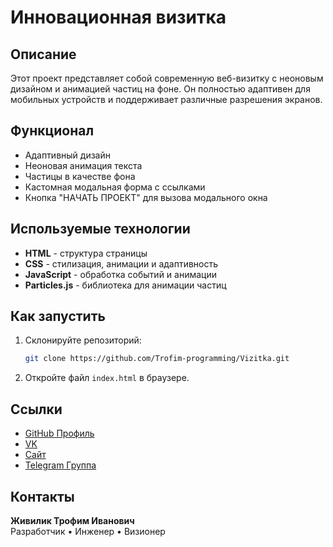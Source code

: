 # Инновационная визитка

## Описание
Этот проект представляет собой современную веб-визитку с неоновым дизайном и анимацией частиц на фоне. Он полностью адаптивен для мобильных устройств и поддерживает различные разрешения экранов.

## Функционал
- Адаптивный дизайн
- Неоновая анимация текста
- Частицы в качестве фона
- Кастомная модальная форма с ссылками
- Кнопка "НАЧАТЬ ПРОЕКТ" для вызова модального окна

## Используемые технологии
- **HTML** - структура страницы
- **CSS** - стилизация, анимации и адаптивность
- **JavaScript** - обработка событий и анимации
- **Particles.js** - библиотека для анимации частиц

## Как запустить
1. Склонируйте репозиторий:
   ```sh
   git clone https://github.com/Trofim-programming/Vizitka.git
   ```
2. Откройте файл `index.html` в браузере.

## Ссылки
- [GitHub Профиль](https://github.com/Trofim-programming)
- [VK](https://vk.com/alexzivilikmen)
- [Сайт](https://trofim-programming.github.io/Stark/products.html)
- [Telegram Группа](https://t.me/verstka_site_chat)

## Контакты
**Живилик Трофим Иванович**  
Разработчик • Инженер • Визионер

